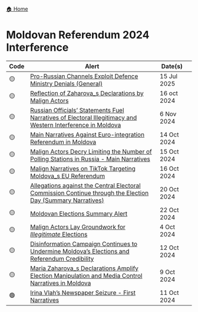 <a href="{{ '/' | relative_url }}" class="home-button">🏠 Home</a>

# Moldovan Referendum 2024 Interference

| Code | Alert | Date(s)&nbsp;&nbsp;&nbsp; |
|----|---------------|---------|
| 🟡 | [Pro-Russian Channels Exploit Defence Ministry Denials (General)](https://drive.google.com/file/d/1-bpvLa0kfXl1Yvb_avya0kvMSfL-XGBm/view?usp=drivesdk) | 15 Jul 2025 |    
| 🟡 | [ Reflection of Zaharova_s Declarations by Malign Actors](https://drive.google.com/file/d/18uq8-z1ShHVoCqe0-quQKvxmRkdbFO4p/view?usp=drivesdk)  | 16 oct 2024 |  
| 🟡 | [ Russian Officials’ Statements Fuel Narratives of Electoral Illegitimacy and Western Interference in Moldova](https://drive.google.com/file/d/1P5crQZST43hYjK0SQEA3ITo-Rbtgf0BS/view?usp=drivesdk)  | 6 Nov 2024 |  
| 🟡 | [ Main Narratives Against Euro-integration Referendum in Moldova](https://drive.google.com/file/d/1M2XsEqem5LROX1wTup4IAo_Ke9qfg4VZ/view?usp=drivesdk) | 14 Oct 2024 |   
| 🟡 | [ Malign Actors Decry Limiting the Number of Polling Stations in Russia - Main Narratives](https://drive.google.com/file/d/1AlXk7Qgc0xkeznEoPd8a59UfEItF-div/view?usp=drivesdk)  | 15 Oct 2024 |  
| 🟡 | [ Malign Narratives on TikTok Targeting Moldova_s EU Referendum](https://drive.google.com/file/d/1KQJ4CLR_wvNqkO6i9tjGQB_aXpR3lqUc/view?usp=drivesdk)  | 16 Oct 2024 |  
| 🟡 | [ Allegations against the Central Electoral Commission Continue through the Election Day (Summary Narratives)](https://drive.google.com/file/d/1Ja1pZ9Sb_UdFGbP5r3LYGh-FP70yvcfS/view?usp=drivesdk)  | 20 Oct 2024 |  
| 🟡 | [ Moldovan Elections Summary Alert](https://drive.google.com/file/d/1zqNqi-B4iFt535k-2_XsqAGCWM8VIHcw/view?usp=drivesdk)  | 22 Oct 2024 |  
| 🟡 | [ Malign Actors Lay Groundwork for _Illegitimate_ Elections](https://drive.google.com/file/d/1fvUGbYYfomaD6mxBchdwDZwcAksvkAnb/view?usp=drivesdk)  | 4 Oct 2024 |  
| 🟡 | [ Disinformation Campaign Continues to Undermine Moldova’s Elections and Referendum Credibility](https://drive.google.com/file/d/1E6PMFA7Gh9IYqQr7M7fwNzNDT7STLu2q/view?usp=drivesdk)  | 12 Oct 2024 |  
| 🟡 | [ Maria Zaharova_s Declarations Amplify Election Manipulation and Media Control Narratives in Moldova](https://drive.google.com/file/d/1Fi6lt5pYhDg-B3DzCU0dSx_ENu1dVUuW/view?usp=drivesdk)  | 9 Oct 2024 |  
| 🟢 | [ Irina Vlah’s Newspaper Seizure - First Narratives](https://drive.google.com/file/d/13P5IzB5jw2fEmbpKUYhil13vPkFK93nP/view?usp=drivesdk) | 11 Oct 2024 |  

